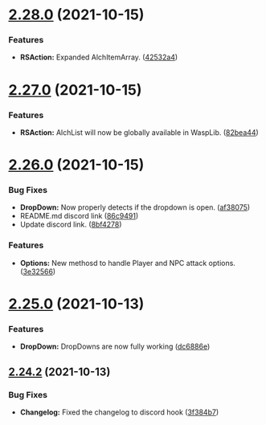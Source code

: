 # [2.28.0](https://github.com/Torwent/WaspLib/compare/v2.27.0...v2.28.0) (2021-10-15)


### Features

* **RSAction:** Expanded AlchItemArray. ([42532a4](https://github.com/Torwent/WaspLib/commit/42532a4c671d1dda7ecda235bf8bf5e69851e429))



# [2.27.0](https://github.com/Torwent/WaspLib/compare/v2.26.0...v2.27.0) (2021-10-15)


### Features

* **RSAction:** AlchList will now be globally available in WaspLib. ([82bea44](https://github.com/Torwent/WaspLib/commit/82bea448631a109c39ba58b3dc889015d3a2fb41))



# [2.26.0](https://github.com/Torwent/WaspLib/compare/v2.25.0...v2.26.0) (2021-10-15)


### Bug Fixes

* **DropDown:** Now properly detects if the dropdown is open. ([af38075](https://github.com/Torwent/WaspLib/commit/af3807554ebf3f31f8c7e04acef97e18a3bb05ea))
* README.md discord link ([86c9491](https://github.com/Torwent/WaspLib/commit/86c9491fc0bb7daf1d582d358b02d1a5bf2e7bb6))
* Update discord link. ([8bf4278](https://github.com/Torwent/WaspLib/commit/8bf4278c6cb464f843c75f44bc85513b4fb80062))


### Features

* **Options:** New methosd to handle Player and NPC attack options. ([3e32566](https://github.com/Torwent/WaspLib/commit/3e325661926892360ec196fb35afb45c5a77030d))



# [2.25.0](https://github.com/Torwent/WaspLib/compare/v2.24.2...v2.25.0) (2021-10-13)


### Features

* **DropDown:** DropDowns are now fully working ([dc6886e](https://github.com/Torwent/WaspLib/commit/dc6886e07b9e713c11eccbbdbb9952fa59512dc6))



## [2.24.2](https://github.com/Torwent/WaspLib/compare/v2.24.1...v2.24.2) (2021-10-13)


### Bug Fixes

* **Changelog:** Fixed the changelog to discord hook ([3f384b7](https://github.com/Torwent/WaspLib/commit/3f384b787621089ba2a673da07b7f07354719433))



